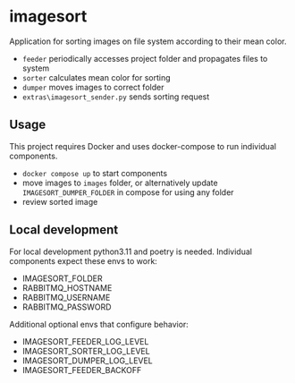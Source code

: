 # imagesort

Application for sorting images on file system according to their mean color.

- `feeder` periodically accesses project folder and propagates files to system
- `sorter` calculates mean color for sorting
- `dumper` moves images to correct folder
- `extras\imagesort_sender.py` sends sorting request

## Usage

This project requires Docker and uses docker-compose to run individual components.

- `docker compose up` to start components
- move images to `images` folder, or alternatively update `IMAGESORT_DUMPER_FOLDER` in compose for using any folder
- review sorted image

## Local development

For local development python3.11 and poetry is needed.
Individual components expect these envs to work:

- IMAGESORT_FOLDER
- RABBITMQ_HOSTNAME
- RABBITMQ_USERNAME
- RABBITMQ_PASSWORD

Additional optional envs that configure behavior:

- IMAGESORT_FEEDER_LOG_LEVEL
- IMAGESORT_SORTER_LOG_LEVEL
- IMAGESORT_DUMPER_LOG_LEVEL
- IMAGESORT_FEEDER_BACKOFF